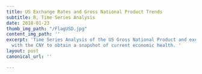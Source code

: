 ```yaml
---
title: US Exchange Rates and Gross National Product Trends
subtitle: R, Time Series Analysis
date: 2018-01-23
thumb_img_path: "/FlagUSD.jpg"
content_img_path: ''
excerpt: 'Time Series Analysis of the US Gross National Product and exchange rate
  with the CNY to obtain a snapshot of current economic health. '
layout: post
canonical_url: ''

---
```


